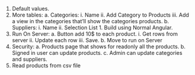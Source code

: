 1.	Default values.
2.	More tables:
    a.	Categories:
        i.	Name
        ii.	Add Category to Products
        iii.	Add a view in the categories that’ll show the categories products.
    b.	Suppliers:
        i.	Name
        ii.	Selection List
            1.	Build using Normal Angular.
3.	Run On Server:
    a.	Button add 10$ to each product.
        i.	Get rows from server
        ii.	Update each row
        iii.	Save.
    b.	Move to run on Server
4.	Security:
    a.	Products page that shows for readonly all the products.
    b.	Signed in user can update products.
    c.	Admin can update categories and suppliers.
5. Read products from csv file